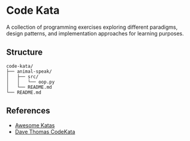 # Code Kata

A collection of programming exercises exploring different paradigms, design patterns, and implementation approaches for learning purposes.

## Structure
```
code-kata/
├── animal-speak/
│   ├── src/
│   │   └── oop.py
│   └── README.md 
└── README.md
```

## References
- [Awesome Katas](https://github.com/gamontal/awesome-katas)
- [Dave Thomas CodeKata](http://codekata.com/)